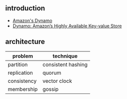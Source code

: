 ## introduction

- [Amazon's Dynamo](https://www.allthingsdistributed.com/2007/10/amazons_dynamo.html)
- [Dynamo: Amazon’s Highly Available Key-value Store](https://www.allthingsdistributed.com/files/amazon-dynamo-sosp2007.pdf)

## architecture

|problem|technique|
|-|-|
|partition|consistent hashing|
|replication|quorum|
|consistency|vector clock|
|membership|gossip
